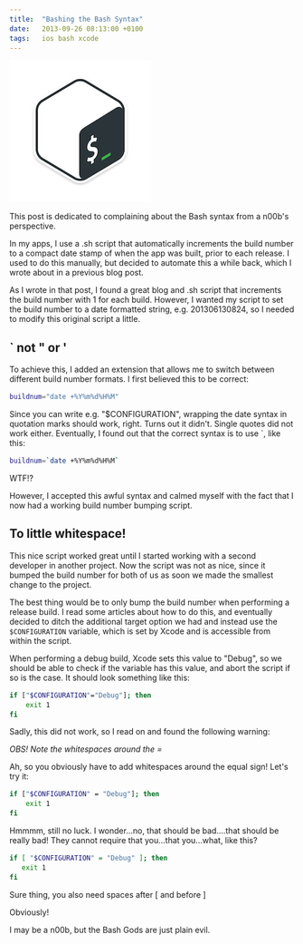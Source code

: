 ```yaml
---
title:  "Bashing the Bash Syntax"
date: 	2013-09-26 08:13:00 +0100
tags: 	ios bash xcode
---
```



![Bash icon](/assets/img/blog/2013-09-26-bash.png)

This post is dedicated to complaining about the Bash syntax from a n00b's perspective.

In my apps, I use a .sh script that automatically increments the build number to
a compact date stamp of when the app was built, prior to each release. I used to
do this manually, but decided to automate this a while back, which I wrote about
in a previous blog post.

As I wrote in that post, I found a great blog and .sh script that increments the
build number with 1 for each build. However, I wanted my script to set the build
number to a date formatted string, e.g. 201306130824, so I needed to modify this
original script a little.



## ` not " or '

To achieve this, I added an extension that allows me to switch between different
build number formats. I first believed this to be correct:


```sh
buildnum="date +%Y%m%d%H%M"
```


Since you can write e.g. "$CONFIGURATION", wrapping the date syntax in quotation
marks should work, right. Turns out it didn't. Single quotes did not work either.
Eventually, I found out that the correct syntax is to use `, like this:


```sh
buildnum=`date +%Y%m%d%H%M`
```


WTF!?

However, I accepted this awful syntax and calmed myself with the fact that I now
had a working build number bumping script.



## To little whitespace!

This nice script worked great until I started working with a second developer in
another project. Now the script was not as nice, since it bumped the build number
for both of us as soon we made the smallest change to the project.

The best thing would be to only bump the build number when performing a release
build. I read some articles about how to do this, and eventually decided to ditch
the additional target option we had and instead use the `$CONFIGURATION` variable,
which is set by Xcode and is accessible from within the script.

When performing a debug build, Xcode sets this value to "Debug", so we should be
able to check if the variable has this value, and abort the script if so is the
case. It should look something like this:


```sh
if ["$CONFIGURATION"="Debug"]; then
    exit 1
fi
```


Sadly, this did not work, so I read on and found the following warning:

*OBS! Note the whitespaces around the =*

Ah, so you obviously have to add whitespaces around the equal sign! Let's try it:


```sh
if ["$CONFIGURATION" = "Debug"]; then
    exit 1
fi
```


Hmmmm, still no luck. I wonder...no, that should be bad....that should be really
bad! They cannot require that you...that you...what, like this?


```sh
if [ "$CONFIGURATION" = "Debug" ]; then
   exit 1
fi
```


Sure thing, you also need spaces after [ and before ]

Obviously!

I may be a n00b, but the Bash Gods are just plain evil.




